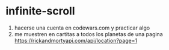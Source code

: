 # infinite-scroll

1) hacerse una cuenta en codewars.com y practicar algo
2) me muestren en cartitas a todos los planetas de una pagina https://rickandmortyapi.com/api/location?page=1